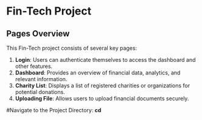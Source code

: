 # Fin-Tech Project

## Pages Overview

This Fin-Tech project consists of several key pages:

1. **Login**: Users can authenticate themselves to access the dashboard and other features.
2. **Dashboard**: Provides an overview of financial data, analytics, and relevant information.
3. **Charity List**: Displays a list of registered charities or organizations for potential donations.
4. **Uploading File**: Allows users to upload financial documents securely.

#Navigate to the Project Directory:
**cd <project-directory>**
